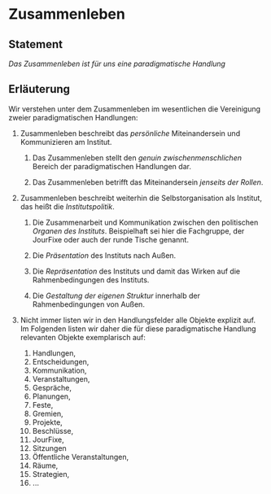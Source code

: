 <!---
   NAME - The NAME of this project is:
ethos

  FILE - The FILENAME of the current file is:
/a5.md

  CREATION - This project was CREATED on:
2017-01-28-16:15:00 UTC

  MODIFICATION - This project was last MODIFIED on:
2017-01-28-16:15:00 UTC

  VERSION - The current VERSION of this project is:
<git-commit-hash>-2017-01-28-16:15:00 UTC

  CREATOR(S) - This project was CREATED by:
Michael Czechowski, Martin Maga

  CONTACT - You can CONTACT the creator(s) or developer(s) of this project at:
E-Mail: mail@martinmaga.de

  COPYRIGHT - The COPYRIGHT holder of this project is:
COPYRIGHT (c) 2016 Martin Maga

  LICENSE - This project is LICENSED under the following license:
Martin Maga 2016 CC BY-SA 4.0 https://creativecommons.org

  SUBFILE – This is a SUBFILE! For more INFORMATION on this project go to:
/README.md
--->
# Zusammenleben
## Statement
*Das Zusammenleben ist für uns eine paradigmatische Handlung*

## Erläuterung
Wir  verstehen unter dem Zusammenleben im wesentlichen die Vereinigung zweier paradigmatischen Handlungen:

1. Zusammenleben beschreibt das *persönliche* Miteinandersein und Kommunizieren am Institut.

    1. Das Zusammenleben stellt den *genuin zwischenmenschlichen* Bereich der paradigmatischen Handlungen dar.

    2. Das Zusammenleben betrifft das Miteinandersein *jenseits der Rollen*.

2. Zusammenleben  beschreibt weiterhin die Selbstorganisation als Institut, das heißt die *Institutspolitik*.

    1. Die Zusammenarbeit und Kommunikation zwischen den politischen *Organen des Instituts*.
    Beispielhaft sei hier die Fachgruppe, der JourFixe oder auch der runde Tische genannt.

    2. Die *Präsentation* des Instituts nach Außen.

    3. Die *Repräsentation* des Instituts und damit das Wirken auf die Rahmenbedingungen des Instituts.

    4. Die *Gestaltung der eigenen Struktur* innerhalb der Rahmenbedingungen von Außen.

3. Nicht immer listen wir in den Handlungsfelder alle Objekte explizit auf. Im Folgenden listen wir daher die für diese paradigmatische Handlung relevanten Objekte exemplarisch auf:

    1. Handlungen,
    2. Entscheidungen,
    3. Kommunikation,
    4. Veranstaltungen,
    5. Gespräche,
    6. Planungen,
    7. Feste,
    8. Gremien,
    9. Projekte,
    10. Beschlüsse,
    11. JourFixe,
    12. Sitzungen
    13. Öffentliche Veranstaltungen,
    14. Räume,
    15. Strategien,
    16. ...
